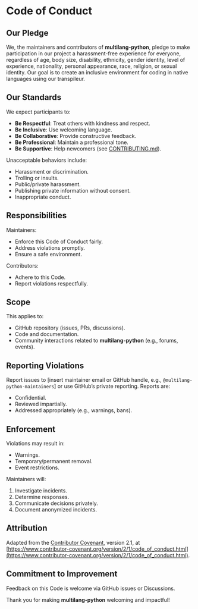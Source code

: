 # Code of Conduct

## Our Pledge

We, the maintainers and contributors of **multilang-python**, pledge to make participation in our project a harassment-free experience for everyone, regardless of age, body size, disability, ethnicity, gender identity, level of experience, nationality, personal appearance, race, religion, or sexual identity. Our goal is to create an inclusive environment for coding in native languages using our transpileur.

## Our Standards

We expect participants to:
- **Be Respectful**: Treat others with kindness and respect.
- **Be Inclusive**: Use welcoming language.
- **Be Collaborative**: Provide constructive feedback.
- **Be Professional**: Maintain a professional tone.
- **Be Supportive**: Help newcomers (see [CONTRIBUTING.md](docs/CONTRIBUTING.md)).

Unacceptable behaviors include:
- Harassment or discrimination.
- Trolling or insults.
- Public/private harassment.
- Publishing private information without consent.
- Inappropriate conduct.

## Responsibilities

Maintainers:
- Enforce this Code of Conduct fairly.
- Address violations promptly.
- Ensure a safe environment.

Contributors:
- Adhere to this Code.
- Report violations respectfully.

## Scope

This applies to:
- GitHub repository (issues, PRs, discussions).
- Code and documentation.
- Community interactions related to **multilang-python** (e.g., forums, events).

## Reporting Violations

Report issues to [insert maintainer email or GitHub handle, e.g., `@multilang-python-maintainers`] or use GitHub’s private reporting. Reports are:
- Confidential.
- Reviewed impartially.
- Addressed appropriately (e.g., warnings, bans).

## Enforcement

Violations may result in:
- Warnings.
- Temporary/permanent removal.
- Event restrictions.

Maintainers will:
1. Investigate incidents.
2. Determine responses.
3. Communicate decisions privately.
4. Document anonymized incidents.

## Attribution

Adapted from the [Contributor Covenant](https://www.contributor-covenant.org), version 2.1, at [https://www.contributor-covenant.org/version/2/1/code_of_conduct.html](https://www.contributor-covenant.org/version/2/1/code_of_conduct.html).

## Commitment to Improvement

Feedback on this Code is welcome via GitHub issues or Discussions.

Thank you for making **multilang-python** welcoming and impactful!